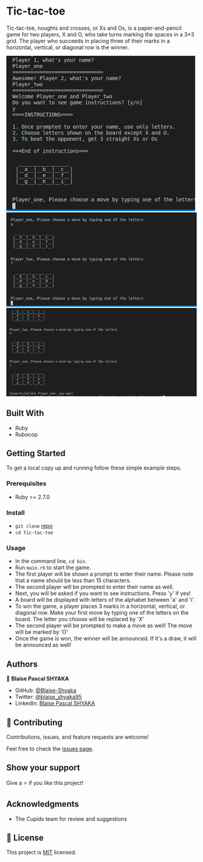 # Tic-tac-toe

Tic-tac-toe, noughts and crosses, or Xs and Os, is a paper-and-pencil game for two players, X and O, who take turns marking the spaces in a 3×3 grid. The player who succeeds in placing three of their marks in a horizontal, vertical, or diagonal row is the winner. 

![screenshot](./screenshot1.png)
![screenshot](./screenshot2.png)
![screenshot](./screenshot3.png)

## Built With

- Ruby
- Rubocop

## Getting Started

To get a local copy up and running follow these simple example steps.

### Prerequisites

- Ruby >= 2.7.0 

### Install

- `git clone` [repo](https://github.com/Blaise-Shyaka/Tic-tac-toe)
- `cd Tic-tac-toe`

### Usage

- In the command line, `cd bin`.
- Run `main.rb` to start the game.
- The first player will be shown a prompt to enter their name. Please note that a name should be less than 15 characters.
- The second player will be prompted to enter their name as well.
- Next, you will be asked if you want to see instructions. Press 'y' if yes!
- A board will be displayed with letters of the alphabet between 'a' and 'i'.
- To win the game, a player places 3 marks in a horizontal, vertical, or diagonal row. Make your first move by typing one of the letters on the board. The letter you choose will be replaced by 'X'
- The second player will be prompted to make a move as well! The move will be marked by 'O'
- Once the game is won, the winner will be announced. If it's a draw, it will be announced as well!

## Authors

👤 **Blaise Pascal SHYAKA**

- GitHub: [@Blaise-Shyaka](https://github.com/Blaise-Shyaka/)
- Twitter: [@blaise_shyaka95](https://twitter.com/blaise_shyaka95)
- LinkedIn: [Blaise Pascal SHYAKA](https://linkedin.com/in/blaise-pascal-shyaka-b1340b111)

## 🤝 Contributing

Contributions, issues, and feature requests are welcome!

Feel free to check the [issues page](https://github.com/Blaise-Shyaka/Tic-tac-toe/issues).

## Show your support

Give a ⭐️ if you like this project!

## Acknowledgments

- The Cupids team for review and suggestions

## 📝 License

This project is [MIT](./README.md) licensed.